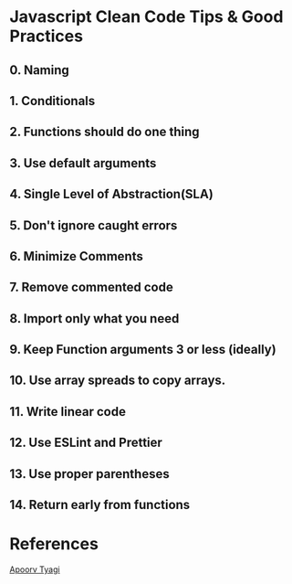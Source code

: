 # Javascript Clean Code Tips & Good Practices

## 0. Naming

## 1. Conditionals

## 2. Functions should do one thing

## 3. Use default arguments

## 4. Single Level of Abstraction(SLA)

## 5. Don't ignore caught errors

## 6. Minimize Comments

## 7. Remove commented code

## 8. Import only what you need

## 9. Keep Function arguments 3 or less (ideally)

## 10. Use array spreads to copy arrays.

## 11. Write linear code

## 12. Use ESLint and Prettier

## 13. Use proper parentheses

## 14. Return early from functions

# References

[Apoorv Tyagi](https://apoorvtyagi.tech/javascript-clean-code-tips-and-good-practices)
